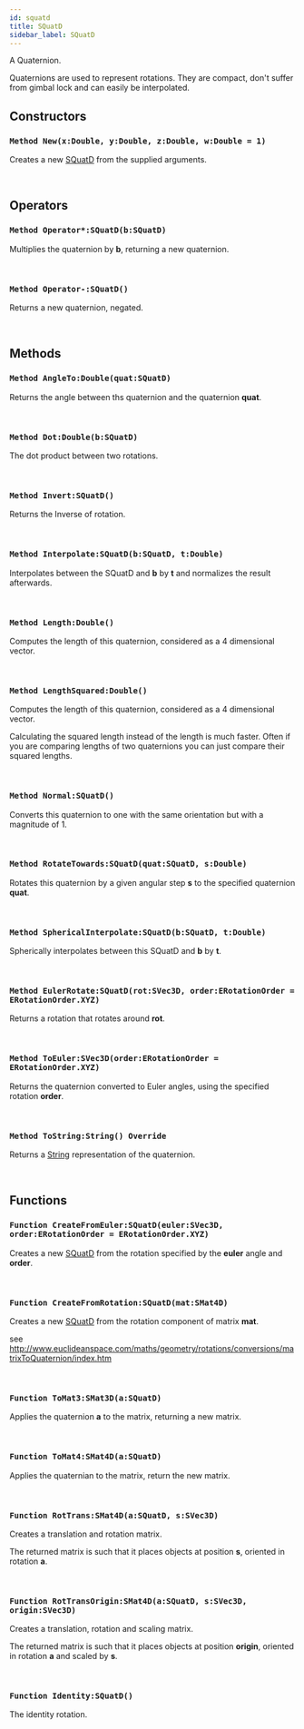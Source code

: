 ```yaml
---
id: squatd
title: SQuatD
sidebar_label: SQuatD
---
```


A Quaternion.


Quaternions are used to represent rotations.
They are compact, don't suffer from gimbal lock and can easily be interpolated.


## Constructors

### `Method New(x:Double, y:Double, z:Double, w:Double = 1)`

Creates a new [SQuatD](../../../brl/brl.quaternion/squatd) from the supplied arguments.

<br/>

## Operators

### `Method Operator*:SQuatD(b:SQuatD)`

Multiplies the quaternion by <b>b</b>, returning a new quaternion.

<br/>

### `Method Operator-:SQuatD()`

Returns a new quaternion, negated.

<br/>

## Methods

### `Method AngleTo:Double(quat:SQuatD)`

Returns the angle between ths quaternion and the quaternion <b>quat</b>.

<br/>

### `Method Dot:Double(b:SQuatD)`

The dot product between two rotations.

<br/>

### `Method Invert:SQuatD()`

Returns the Inverse of rotation.

<br/>

### `Method Interpolate:SQuatD(b:SQuatD, t:Double)`

Interpolates between the SQuatD and <b>b</b> by <b>t</b> and normalizes the result afterwards.

<br/>

### `Method Length:Double()`

Computes the length of this quaternion, considered as a 4 dimensional vector.

<br/>

### `Method LengthSquared:Double()`

Computes the length of this quaternion, considered as a 4 dimensional vector.

Calculating the squared length instead of the length is much faster.
Often if you are comparing lengths of two quaternions you can just compare their squared lengths.


<br/>

### `Method Normal:SQuatD()`

Converts this quaternion to one with the same orientation but with a magnitude of 1.

<br/>

### `Method RotateTowards:SQuatD(quat:SQuatD, s:Double)`

Rotates this quaternion by a given angular step <b>s</b> to the specified quaternion <b>quat</b>.

<br/>

### `Method SphericalInterpolate:SQuatD(b:SQuatD, t:Double)`

Spherically interpolates between this SQuatD and <b>b</b> by <b>t</b>.

<br/>

### `Method EulerRotate:SQuatD(rot:SVec3D, order:ERotationOrder = ERotationOrder.XYZ)`

Returns a rotation that rotates around <b>rot</b>.

<br/>

### `Method ToEuler:SVec3D(order:ERotationOrder = ERotationOrder.XYZ)`

Returns the quaternion converted to Euler angles, using the specified rotation <b>order</b>.

<br/>

### `Method ToString:String() Override`

Returns a [String](../../../brl/brl.blitz/#string) representation of the quaternion.

<br/>

## Functions

### `Function CreateFromEuler:SQuatD(euler:SVec3D, order:ERotationOrder = ERotationOrder.XYZ)`

Creates a new [SQuatD](../../../brl/brl.quaternion/squatd) from the rotation specified by the <b>euler</b> angle and <b>order</b>.

<br/>

### `Function CreateFromRotation:SQuatD(mat:SMat4D)`

Creates a new [SQuatD](../../../brl/brl.quaternion/squatd) from the rotation component of matrix <b>mat</b>.

see http://www.euclideanspace.com/maths/geometry/rotations/conversions/matrixToQuaternion/index.htm


<br/>

### `Function ToMat3:SMat3D(a:SQuatD)`

Applies the quaternion <b>a</b> to the matrix, returning a new matrix.

<br/>

### `Function ToMat4:SMat4D(a:SQuatD)`

Applies the quaternian to the matrix, return the new matrix.

<br/>

### `Function RotTrans:SMat4D(a:SQuatD, s:SVec3D)`

Creates a translation and rotation matrix.

The returned matrix is such that it places objects at position <b>s</b>, oriented in rotation <b>a</b>.


<br/>

### `Function RotTransOrigin:SMat4D(a:SQuatD, s:SVec3D, origin:SVec3D)`

Creates a translation, rotation and scaling matrix.

The returned matrix is such that it places objects at position <b>origin</b>, oriented in rotation <b>a</b> and scaled by <b>s</b>.


<br/>

### `Function Identity:SQuatD()`

The identity rotation.

<br/>

